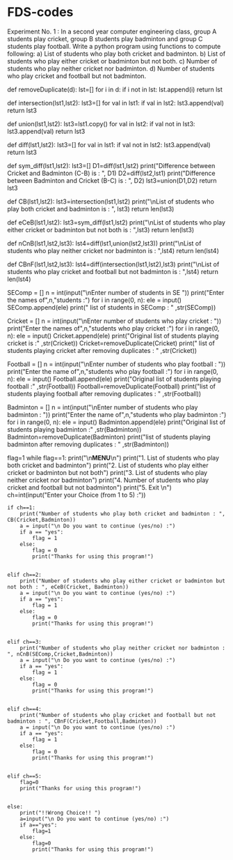 # FDS-codes




Experiment No. 1 : In a second year computer engineering class, group A students play cricket, group B students play badminton and group C students play football. Write a python program using functions to compute following:
a) List of students who play both cricket and badminton.
b) List of students who play either cricket or badminton but not both.
c) Number of students who play neither cricket nor badminton.
d) Number of students who play cricket and football but not badminton.


def removeDuplicate(d):
    lst=[]
    for i in d:
        if i not in lst:
            lst.append(i)
    return lst


def intersection(lst1,lst2):
    lst3=[]
    for val in lst1:
        if val in lst2:
            lst3.append(val)
    return lst3


def union(lst1,lst2):
    lst3=lst1.copy()
    for val in lst2:
        if val not in lst3:
            lst3.append(val)
    return lst3


def diff(lst1,lst2):
    lst3=[]
    for val in lst1:
        if val not in lst2:
            lst3.append(val)
    return lst3


def sym_diff(lst1,lst2):
    lst3=[]
    D1=diff(lst1,lst2)
    print("Difference between Cricket and Badminton (C-B) is : ", D1)
    D2=diff(lst2,lst1)
    print("Difference between Badminton and Cricket (B-C) is : ", D2)
    lst3=union(D1,D2)
    return lst3




def CB(lst1,lst2):
    lst3=intersection(lst1,lst2)
    print("\nList of students who play both cricket and badminton is : ", lst3)
    return len(lst3)




def eCeB(lst1,lst2):
    lst3=sym_diff(lst1,lst2)
    print("\nList of students who play either cricket or badminton but not both is : ",lst3)
    return len(lst3)


def nCnB(lst1,lst2,lst3):
    lst4=diff(lst1,union(lst2,lst3))
    print("\nList of students who play neither cricket nor badminton is : ",lst4)
    return len(lst4)


def CBnF(lst1,lst2,lst3):
    lst4=diff(intersection(lst1,lst2),lst3)
    print("\nList of students who play cricket and football but not badminton is : ",lst4)
    return len(lst4)


SEComp = []
n = int(input("\nEnter number of students in SE "))
print("Enter the names of",n,"students :")
for i in range(0, n):
    ele = input()
    SEComp.append(ele) 
print(" list of students in SEComp : " ,str(SEComp))


Cricket = []
n = int(input("\nEnter number of students who play cricket : "))
print("Enter the names of",n,"students who play cricket :")
for i in range(0, n):
    ele = input()
    Cricket.append(ele) 
print("Original list of students playing cricket is :" ,str(Cricket))
Cricket=removeDuplicate(Cricket)
print(" list of students playing cricket after removing duplicates : " ,str(Cricket))


Football = []
n = int(input("\nEnter number of students who play football : "))
print("Enter the name of",n,"students who play football  :")
for i in range(0, n):
    ele = input()
    Football.append(ele) 
print("Original list of students playing football :" ,str(Football))
Football=removeDuplicate(Football)
print("list of students playing football after removing duplicates : " ,str(Football))


Badminton = []
n = int(input("\nEnter number of students who play badminton : "))
print("Enter the name of",n,"students who play badminton  :")
for i in range(0, n):
    ele = input()
    Badminton.append(ele) 
print("Original list of students playing badminton :" ,str(Badminton))
Badminton=removeDuplicate(Badminton)
print("list of students playing badminton after removing duplicates : " ,str(Badminton))


flag=1
while flag==1:
    print("\n**********MENU**********\n")
    print("1. List of students who play both cricket and badminton")
    print("2. List of students who play either cricket or badminton but not both")
    print("3. List of students who play neither cricket nor badminton")
    print("4. Number of students who play cricket and football but not badminton")
    print("5. Exit \n")
    ch=int(input("Enter your Choice (from 1 to 5) :"))


    if ch==1:
        print("Number of students who play both cricket and badminton : ", CB(Cricket,Badminton))
        a = input("\n Do you want to continue (yes/no) :")
        if a == "yes":
            flag = 1
        else:
            flag = 0
            print("Thanks for using this program!")


    elif ch==2:
        print("Number of students who play either cricket or badminton but not both : ", eCeB(Cricket, Badminton))
        a = input("\n Do you want to continue (yes/no) :")
        if a == "yes":
            flag = 1
        else:
            flag = 0
            print("Thanks for using this program!")


    elif ch==3:
        print("Number of students who play neither cricket nor badminton : ", nCnB(SEComp,Cricket,Badminton))
        a = input("\n Do you want to continue (yes/no) :")
        if a == "yes":
            flag = 1
        else:
            flag = 0
            print("Thanks for using this program!")


    elif ch==4:
        print("Number of students who play cricket and football but not badminton : ", CBnF(Cricket,Football,Badminton))
        a = input("\n Do you want to continue (yes/no) :")
        if a == "yes":
            flag = 1
        else:
            flag = 0
            print("Thanks for using this program!")


    elif ch==5:
        flag=0
        print("Thanks for using this program!")


    else:
        print("!!Wrong Choice!! ")
        a=input("\n Do you want to continue (yes/no) :")
        if a=="yes":
            flag=1
        else:
            flag=0
            print("Thanks for using this program!")
